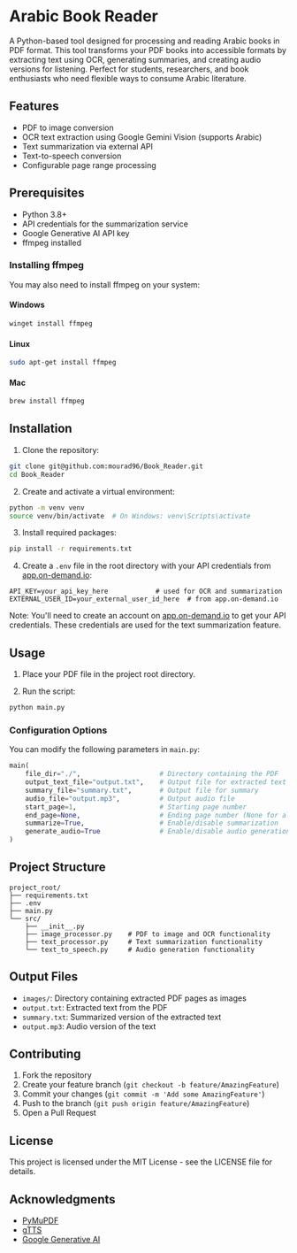 # Arabic Book Reader

A Python-based tool designed for processing and reading Arabic books in PDF format. This tool transforms your PDF books into accessible formats by extracting text using OCR, generating summaries, and creating audio versions for listening. Perfect for students, researchers, and book enthusiasts who need flexible ways to consume Arabic literature.

## Features

- PDF to image conversion
- OCR text extraction using Google Gemini Vision (supports Arabic)
- Text summarization via external API
- Text-to-speech conversion
- Configurable page range processing

## Prerequisites

- Python 3.8+
- API credentials for the summarization service
- Google Generative AI API key
- ffmpeg installed



### Installing ffmpeg
You may also need to install ffmpeg on your system:

#### Windows
```bash
winget install ffmpeg
```

#### Linux
```bash
sudo apt-get install ffmpeg
```

#### Mac
```bash
brew install ffmpeg
```

## Installation

1. Clone the repository:
```bash
git clone git@github.com:mourad96/Book_Reader.git
cd Book_Reader
```

2. Create and activate a virtual environment:
```bash
python -m venv venv
source venv/bin/activate  # On Windows: venv\Scripts\activate
```

3. Install required packages:
```bash
pip install -r requirements.txt
```

4. Create a `.env` file in the root directory with your API credentials from [app.on-demand.io](https://app.on-demand.io):
```env
API_KEY=your_api_key_here            # used for OCR and summarization
EXTERNAL_USER_ID=your_external_user_id_here  # from app.on-demand.io
```

Note: You'll need to create an account on [app.on-demand.io](https://app.on-demand.io) to get your API credentials. These credentials are used for the text summarization feature.

## Usage

1. Place your PDF file in the project root directory.

2. Run the script:
```bash
python main.py
```

### Configuration Options

You can modify the following parameters in `main.py`:

```python
main(
    file_dir="./",                    # Directory containing the PDF
    output_text_file="output.txt",    # Output file for extracted text
    summary_file="summary.txt",       # Output file for summary
    audio_file="output.mp3",          # Output audio file
    start_page=1,                     # Starting page number
    end_page=None,                    # Ending page number (None for all pages)
    summarize=True,                   # Enable/disable summarization
    generate_audio=True               # Enable/disable audio generation
)
```

## Project Structure

```
project_root/
├── requirements.txt
├── .env
├── main.py
└── src/
    ├── __init__.py
    ├── image_processor.py    # PDF to image and OCR functionality
    ├── text_processor.py     # Text summarization functionality
    └── text_to_speech.py     # Audio generation functionality
```

## Output Files

- `images/`: Directory containing extracted PDF pages as images
- `output.txt`: Extracted text from the PDF
- `summary.txt`: Summarized version of the extracted text
- `output.mp3`: Audio version of the text

## Contributing

1. Fork the repository
2. Create your feature branch (`git checkout -b feature/AmazingFeature`)
3. Commit your changes (`git commit -m 'Add some AmazingFeature'`)
4. Push to the branch (`git push origin feature/AmazingFeature`)
5. Open a Pull Request

## License

This project is licensed under the MIT License - see the LICENSE file for details.

## Acknowledgments

- [PyMuPDF](https://github.com/pymupdf/PyMuPDF)
- [gTTS](https://github.com/pndurette/gTTS)
- [Google Generative AI](https://ai.google)
